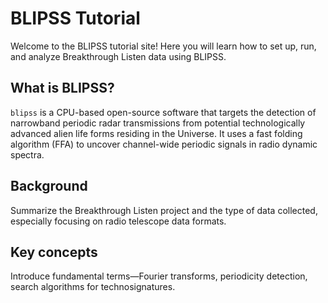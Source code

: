 # BLIPSS Tutorial

Welcome to the BLIPSS tutorial site! Here you will learn how to set up, run, and analyze Breakthrough Listen data using BLIPSS.

## What is BLIPSS?

`blipss` is a CPU-based open-source software that targets the detection of narrowband periodic
radar transmissions from potential technologically advanced alien life forms residing in the
Universe. It uses a fast folding algorithm (FFA) to uncover channel-wide periodic
signals in radio dynamic spectra.

## Background

Summarize the Breakthrough Listen project and the type of data collected, especially focusing on radio telescope data formats.

## Key concepts

 Introduce fundamental terms—Fourier transforms, periodicity detection, search algorithms for technosignatures.
